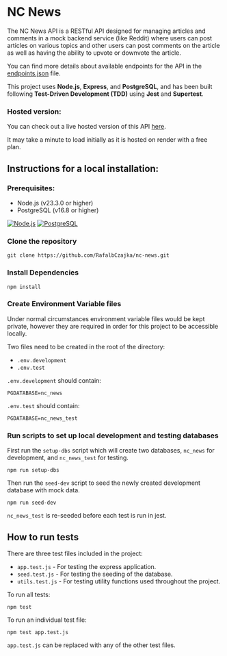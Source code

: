 # NC News

The NC News API is a RESTful API designed for managing articles and comments in a mock backend service (like Reddit) where users can post articles on various topics and other users can post comments on the article as well as having the ability to upvote or downvote the article.

You can find more details about available endpoints for the API in the [endpoints.json](./endpoints.json) file.

This project uses **Node.js**, **Express**, and **PostgreSQL**, and has been built following **Test-Driven Development (TDD)** using **Jest** and **Supertest**.

### Hosted version:
You can check out a live hosted version of this API [here](https://nc-news-w4kh.onrender.com/api/).

It may take a minute to load initially as it is hosted on render with a free plan.

## Instructions for a local installation:

### Prerequisites:
- Node.js (v23.3.0 or higher)
- PostgreSQL (v16.8 or higher)

[![Node.js](https://img.shields.io/badge/Node.js-v23.3.0-green)](https://nodejs.org/) 
[![PostgreSQL](https://img.shields.io/badge/PostgreSQL-v16.8-green)](https://www.postgresql.org/)

### Clone the repository
```
git clone https://github.com/RafalbCzajka/nc-news.git
```

### Install Dependencies
```
npm install
```

### Create Environment Variable files
Under normal circumstances environment variable files would be kept private, however they are required in order for this project to be accessible locally.

Two files need to be created in the root of the directory:
* `.env.development`
* `.env.test`

`.env.development` should contain:

```
PGDATABASE=nc_news
```

`.env.test` should contain:

```
PGDATABASE=nc_news_test
```

### Run scripts to set up local development and testing databases

First run the `setup-dbs` script which will create two databases, `nc_news` for development, and `nc_news_test` for testing.
```
npm run setup-dbs
```
Then run the `seed-dev` script to seed the newly created development database with mock data.
```
npm run seed-dev
```
`nc_news_test` is re-seeded before each test is run in jest.

## How to run tests

There are three test files included in the project:
- `app.test.js` - For testing the express application.
- `seed.test.js` - For testing the seeding of the database.
- `utils.test.js` - For testing utility functions used throughout the project.

To run all tests:
```
npm test
```

To run an individual test file:
```
npm test app.test.js
```
`app.test.js` can be replaced with any of the other test files.